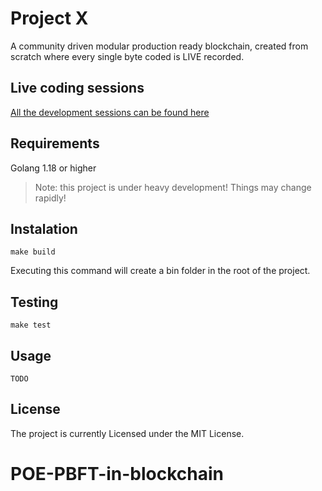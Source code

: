# Project X

A community driven modular production ready blockchain, created from scratch where every single byte coded is LIVE recorded.

## Live coding sessions

[All the development sessions can be found here](https://www.youtube.com/channel/UCIjIAXXsX4YMYeFj-LP42-Q)

## Requirements

Golang 1.18 or higher

> Note: this project is under heavy development! Things may change rapidly!

## Instalation

```
make build
```

Executing this command will create a bin folder in the root of the project.

## Testing

```
make test
```

## Usage

```
TODO
```

## License

The project is currently Licensed under the MIT License.

# POE-PBFT-in-blockchain
